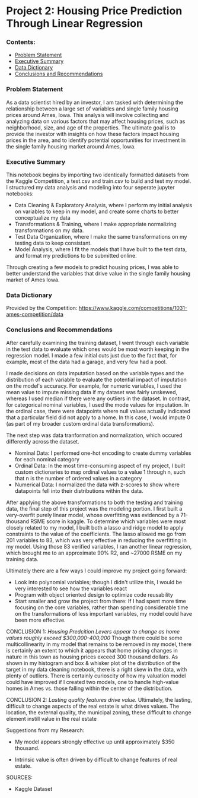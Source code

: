 # Project 2: Housing Price Prediction Through Linear Regression

### Contents:
- [Problem Statement](#Problem-Statement)
- [Executive Summary](#Executive-Summary)
- [Data Dictionary](#Data-Dictionary)
- [Conclusions and Recommendations](#Conclusions-and-Recommendations)

### Problem Statement 

As a data scientist hired by an investor, I am tasked with determining the relationship between a large set of variables and single family housing prices around Ames, Iowa. This analysis will involve collecting and analyzing data on various factors that may affect housing prices, such as neighborhood, size, and age of the properties. The ultimate goal is to provide the investor with insights on how these factors impact housing prices in the area, and to identify potential opportunities for investment in the single family housing market around Ames, Iowa.

### Executive Summary

This notebook begins by importing two identically formatted datasets from the Kaggle Competition, a test.csv and train.csv to build and test my model.
I structured my data analysis and modeling into four seperate jupyter notebooks:
- Data Cleaning & Exploratory Analysis, where I perform my initial analysis on variables to keep in my model, and create some charts to better conceptualize my data
- Transformations & Training, where I make appropriate normalizing transformations on my data. 
- Test Data Organization, where I make the same transformations on my testing data to keep consistant.
- Model Analysis, where I fit the models that I have built to the test data, and format my predictions to be submitted online.

Through creating a few models to predict housing prices, I was able to better understand the variables that drive value in the single family housing market of Ames Iowa.

### Data Dictionary
Provided by the Competition: https://www.kaggle.com/competitions/1031-ames-competition/data

### Conclusions and Recommendations

After carefully examining the training dataset, I went through each variable in the test data to evaluate which ones would be most worth keeping in the regression model. I made a few initial cuts just due to the fact that, for example, most of the data had a garage, and very few had a pool. 

I made decisions on data imputation based on the variable types and the distribution of each variable to evaluate the potential impact of imputation on the model's accuracy. For example, for numeric variables, I used the mean value to impute missing data if my dataset was fairly unskewed, whereas I used median if there were any outliers in the dataset. In contrast, for categorical nominal variables, I used the mode values for imputation. In the ordinal case, there were datapoints where null values actually indicated that a particular field did not apply to a home. In this case, I would impute 0 (as part of my broader custom ordinal data transformations).

The next step was data tranformation and normalization, which occured differently across the dataset.
- Nominal Data: I performed one-hot encoding to create dummy variables for each nominal category
- Ordinal Data: In the most time-consuming aspect of my project, I built custom dictionaries to map ordinal values to a value 1 through n, such that n is the number of ordered values in a category
- Numerical Data: I normalized the data with z-scores to show where datapoints fell into their distributions within the data.

After applying the above transformations to both the testing and training data, the final step of this project was the modeling portion. I first built a very-overfit purely linear model, whose overfitting was evidenced by a 71-thousand RSME score in kaggle. To determine which variables were most closely related to my model, I built both a lasso and ridge model to apply constraints to the value of the coefficients. The lasso allowed me go from 201 variables to 83, which was very effective in reducing the overfitting in my model. Using those 83 verified variables, I ran another linear regression, which brought me to an approximate 90% R2, and ~27000 RSME on my training data. 

Ultimately there are a few ways I could improve my project going forward:
- Look into polynomial variables; though I didn't utilize this, I would be very interested to see how the variables react
- Program with object oriented design to optimize code reusability
- Start smaller and grow the project from there: If I had spent more time focusing on the core variables, rather than spending considerable time on the transformations of less important variables, my model could have been more effective.

CONCLUSION 1: *Housing Predcition Levers appear to change as home values roughly exceed $300,000-400,000*
Though there could be some multicollinearity in my model that remains to be removed in my model, there is certainly an extent to which it appears that home pricing changes in nature in this town as housing prices exceed 300 thousand dollars. As shown in my histogram and box & whisker plot of the distribution of the target in my data cleaning notebook, there is a right skew in the data, with plenty of outliers. There is certainly curioscity of how my valuation model could have improved if I created two models, one to handle high-value homes in Ames vs. those falling within the center of the distribution. 

CONCLUSION 2: *Lasting quality features drive value.* Ultimately, the lasting, difficult to change aspects of the real estate is what drives values. The location, the external quality, the municipal zoning, these difficult to change element instill value in the real estate

Suggestions from my Research:
- My model appears strongly effective up until approximately $350 thousand.  

- Intrinsic value is often driven by difficult to change features of real estate.

SOURCES:
- Kaggle Dataset


[data]: https://git.generalassemb.ly/dsir-1031/project_1/wiki/Data
[deliverables]: https://git.generalassemb.ly/dsir-1031/project_1/wiki/Deliverables
[rubric]: https://git.generalassemb.ly/dsir-1031/project_1/wiki/Rubric
[presentation]: https://git.generalassemb.ly/dsir-1031/project_1/wiki/Presentation
[ps]: https://git.generalassemb.ly/dsir-1031/project_1/wiki/Problem-Statement
[background]: https://git.generalassemb.ly/dsir-1031/project_1/wiki/SAT-ACT-background
